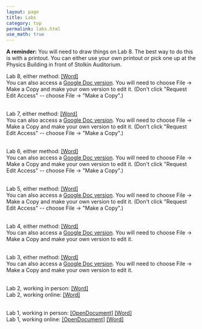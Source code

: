 ```yaml
---
layout: page
title: Labs
category: top
permalink: labs.html 
use_math: true
---
```


**A reminder:** You will need to draw things on Lab 8. The best way to do this is with a printout. You can either use your own printout or pick one up at the Physics Building in front of Stolkin Auditorium.

Lab 8, either method: <a href="labs/lab8-2020/lab8-2020.docx">[Word]</a><br>
You can also access a <a href="https://docs.google.com/document/d/1mBcCXZo-ZqtDEWkzgy1PnYHmOT35neTfQ0ocIDYKR3g">Google Doc version</a>. You will need to choose File -> Make a Copy and make your own version to edit it. (Don't click "Request Edit Access" -- choose File -> "Make a Copy".)<br><br>

Lab 7, either method: <a href="labs/lab7-2020/lab7-2020.docx">[Word]</a><br>
You can also access a <a href="https://docs.google.com/document/d/13GKeYz_9hjJb4T3VTrSjff3VJ0SoQSDWH4-0Xu7uGUg/">Google Doc version</a>. You will need to choose File -> Make a Copy and make your own version to edit it. (Don't click "Request Edit Access" -- choose File -> "Make a Copy".)<br><br>


Lab 6, either method: <a href="labs/lab6-2020/lab6-2020.docx">[Word]</a><br>
You can also access a <a href="https://docs.google.com/document/d/1S8Uclaq3Li_Pf-zhoKFNFFKTRtit9T6Lez1QzcF64lo/">Google Doc version</a>. You will need to choose File -> Make a Copy and make your own version to edit it. (Don't click "Request Edit Access" -- choose File -> "Make a Copy".)<br><br>


Lab 5, either method: <a href="labs/lab5-2020/lab5-2020.docx">[Word]</a><br>
You can also access a <a href="https://docs.google.com/document/d/1vS9EeXzAGTldnnvOe1Ifbx2Cgqm5w5wrh-2ZsWnqZyU/">Google Doc version</a>. You will need to choose File -> Make a Copy and make your own version to edit it. (Don't click "Request Edit Access" -- choose File -> "Make a Copy".)<br><br>

Lab 4, either method: <a href="labs/lab4-2020/lab4-2020-v2.docx">[Word]</a><br>
You can also access a <a href="https://docs.google.com/document/d/1mtF-fPcEK80pL7GEZ6QjSouhZ5ElkEO-ylN26HXpXbQ/">Google Doc version</a>. You will need to choose File -> Make a Copy and make your own version to edit it.<br><br>

Lab 3, either method: <a href="labs/lab3-2020/lab3-2020-parallax.docx">[Word]</a><br>
You can also access a <a href="https://docs.google.com/document/d/1Y3k6RGgiK9wpUcwkgaxHdLyejfkImoD6iE89cKaqvig/">Google Doc version</a>. You will need to choose File -> Make a Copy and make your own version to edit it.<br><br>

Lab 2, working in person: <a href="labs/lab2-2020/lab2-2020-inperson-final.docx">[Word]</a><br>
Lab 2, working online: <a href="labs/lab2-2020/lab2-2020-remote-final.docx">[Word]</a><br><br>

Lab 1, working in person: <a href="labs/lab1-2020/lab1-2020-inperson.odt">[OpenDocument]</a> <a href="labs/lab1-2020-inperson.docx">[Word]</a><br>
Lab 1, working online: <a href="labs/lab1-2020/lab1-2020-remote.odt">[OpenDocument]</a> <a href="labs/lab1-2020-remote.docx">[Word]</a><br><br>


<!---

Here you can find links to the lab handouts and the prelabs, as well as any supplementary material used in them (computer simulations, etc.)

<a href="labs/moon_and_sun.pdf">Take-Home Lab (due 3 December)</a><br><br>

<a href="labs/lab11/lab11.pdf">Lab 11</a><br><br>


<a href="labs/lab10/prelab-radioactive-decay.pdf">Lab 10 Prelab</a><br>
<a href="labs/lab10/lab-radioactive-decay.pdf">Lab 10</a><br><br>


<a href="labs/lab9/lab9prelab.pdf">Lab 9 Prelab</a><br>
<a href="labs/lab9/lab9.pdf">Lab 9</a><br><br>


There is no prelab for Lab 8.

<a href="labs/lab8/lab8.pdf">Lab 8</a><br><br>


<a href="https://phet.colorado.edu/sims/html/blackbody-spectrum/latest/blackbody-spectrum_en.html">Simulator link for Lab 7</a>
<a href="labs/lab7/lab7-prelab.pdf">Lab 7 Prelab</a><br>
<a href="labs/lab7/lab7.pdf">Lab 7</a><br><br>

<a href="labs/lab6/lab6prelab.pdf">Lab 6 Prelab</a><br>
<a href="labs/lab6/lab6.pdf">Lab 6</a><br>

<br>

<a href="labs/lab5/lab5prelab.pdf">Lab 5 Prelab</a><br>
<a href="labs/lab5/lab5.pdf">Lab 5</a><br><br>


<a href="labs/lab4/lab4prelab.pdf">Lab 4 Prelab</a><br>
<a href="labs/lab4/lab4.pdf">Lab 4</a><br><br>

<a href="labs/lab3/lab3prelab.pdf">Lab 3 Prelab</a><br>
<a href="labs/lab3/lab3.pdf">Lab 3</a><br><br>

<a href="labs/lab2prelab.pdf">Lab 2 Prelab</a><br>
<a href="labs/lab2.pdf">Lab 2</a><br><br>

<a href="labs/lab1prelab.pdf">Lab 1 Prelab</a><br>
<a href="labs/lab1.pdf">Lab 1</a><br><br>



---
---

<a href="labs/lab-exam-3-corrections-prelab.pdf">Exam Corrections Prelab</a><br>
<a href="labs/exam3-formA.pdf">Exam 3 Form A</a><br>
<a href="labs/exam3-formB.pdf">Exam 3 Form B</a><br>
<a href="labs/exam3-formC.pdf">Exam 3 Form C</a><br>
<a href="labs/exam3-formD.pdf">Exam 3 Form D</a><br>
<a href="labs/exam3-formE.pdf">Exam 3 Form E</a><br>

<br><br>



<a href="labs/takehome.pdf">Takehome Lab</a><br><br><br>
<a href="labs/lab-10-prelab.pdf">Lab 10 Prelab</a><br><br>
<a href="labs/lab-9-spectroscopy-2-prelab.pdf">Lab 9 Prelab</a><br><br>
<a href="labs/lab-8-temperature-prelab.pdf">Lab 8 Prelab</a><br><br>
<a href="labs/lab7-prelab.pdf">Lab 7 Prelab</a><br><br>
<a href="labs/lab6-prelab.pdf">Lab 6 Prelab</a><br><br>
<a href="labs/lab5-prelab.pdf">Lab 5 Prelab</a><br><br>
<a href="labs/lab4-prelab.pdf">Lab 4 Prelab</a><br><br>
<a href="lab2.html">Lab 2</a><br><br>


<a href="lab2.html">Lab 2</a><br>
<a href="labs/lab3.pdf">Lab 3</a><br>
<a href="lab4.html">Lab 4</a><br>
<a href="lab5.html">Lab 5</a><br>
<a href="labs/lab6.pdf">Lab 6</a><br>
-->
